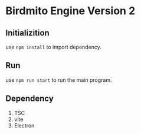 # Birdmito Engine Version 2
## Initializition
use `npm install` to import dependency.  

## Run
use `npm run start` to run the main program.  

## Dependency
1. TSC  
2. vite  
3. Electron  
